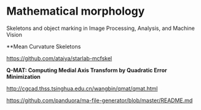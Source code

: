# Mathematical morphology

 Skeletons and object marking  in  Image Processing, Analysis, and Machine Vision
 
 **Mean Curvature Skeletons

https://github.com/ataiya/starlab-mcfskel

**Q-MAT: Computing Medial Axis Transform by Quadratic Error Minimization**

http://cgcad.thss.tsinghua.edu.cn/wangbin/qmat/qmat.html

https://github.com/panduora/ma-file-generator/blob/master/README.md